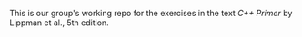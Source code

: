 This is our group's working repo for the exercises in the text _C++
Primer_ by Lippman et al., 5th edition.

